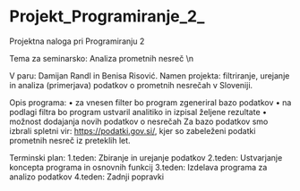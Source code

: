 # Projekt_Programiranje_2_
Projektna naloga pri Programiranju 2 

Tema za seminarsko: Analiza prometnih nesreč \n

V paru: Damijan Randl in Benisa Risović.
Namen projekta: filtriranje, urejanje in analiza (primerjava) podatkov o prometnih nesrečah v Sloveniji.

Opis programa:
• za vnesen filter bo program zgeneriral bazo podatkov 
• na podlagi filtra bo program ustvaril analitiko in izpisal željene rezultate
• možnost dodajanja novih podatkov o nesrečah
Za bazo podatkov smo izbrali spletni vir: https://podatki.gov.si/, kjer so zabeleženi podatki prometnih nesreč iz preteklih let.

Terminski plan:
1.teden: Zbiranje in urejanje podatkov
2.teden: Ustvarjanje koncepta programa in  osnovnih funkcij
3.teden: Izdelava programa za analizo podatkov
4.teden: Zadnji popravki 
